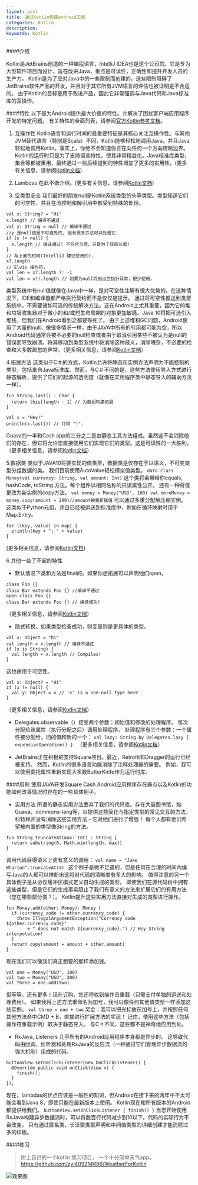 ```yaml
---
layout: post
title: 通过Kotlin构建android工程
categories: Kotlin
description: 
keywords: Kotlin
---
```


####介绍

Kotlin是JetBrains创造的一种编程语言，IntelliJ IDEA也是这个公司的。它是专为大型软件项目而设计，旨在改进Java，重点是可读性，正确性和提升开发人员的生产力。
Kotlin是为了应对Java中的一些限制而创建的，这些限制阻碍了JetBrains软件产品的开发，并且对于其它所有JVM语言的评估也被证明是不合适的。 由于Kotlin的目标是用于改进产品，因此它非常强调与Java代码和Java标准库的互操作。

####特性
以下是为Android提供最大价值的特性。并解决了困扰客户端应用程序开发的特定问题。 有关特性的全面列表，请参阅[官方Kotlin参考文档](http://kotlinlang.org/docs/reference/)。

1. 互操作性
  Kotlin语言和运行时间的最重要特征是其核心关注互操作性。与其他JVM替代语言（特别是Scala）不同，Kotlin能够轻松地调用Java，并且Java轻松地调用Kotlin。事实上，你绝不会知道你正在向任何一个方向跨越边界。Kotlin的运行时只是为了支持语言特性，使其非常精益化。Java标准库类型，集合等都被重用，最终通过一些后续提到的特性增加了更多的实用性。(更多有关信息，请参阅[Kotlin文档](http://kotlinlang.org/docs/reference/java-interop.html))

2. Lambdas
  在此不做介绍。(更多有关信息，请参阅[Kotlin文档](http://kotlinlang.org/docs/reference/lambdas.html))

3. 空类型安全
  我们最好的朋友null是Kotlin系统类型的头等类型。类型知道它们的可空性，并且在流控制和解引用中都受到特殊的处理。
```
val x: String? = "Hi"
x.length // 编译不通过
val y: String = null // 编译不通过
//y 是null值是不可避免的, 但有很多方法可以处理它.
if (x != null) {
  x.length // 编译通过! 不符合习惯，只是为了获取长度!
}
// 与上面的相同(IntelliJ 建议使用的).
x?.length
// Elvis 操作符.
val len = x?.length ?: -1
val len = x!!.length // 如果为null将抛出空指针异常，很少使用。
```

类型系统中有null值就像在Java中一样，是对可空性注解有很大优势的。在这种情况下，IDE和编译器都严格执行契约而不是仅仅是提示。
通过将可空性推送到类型系统中，不需要诸如可选的传统解决方法。这在Android上尤其重要，因为它的堆和垃圾收集器对于微小的和/或短生命周期的对象更加敏感。Java 10将把可选引入堆栈，但我们在Android看到之都要等死了。
由于上述堆和GC问题，Android使用了大量的null。像很多情况一样，由于JAVA中所有的引用都可能为空，所以Android代码通常会被不必要的null检查或者由于取消引用某些不被认为是null的错误而导致崩溃。将其移动到类型系统中将消除这种歧义，消除嘈杂，不必要的检查和大多数疏忽的异常。（更多相关信息，请参阅[Kotlin文档](http://kotlinlang.org/docs/reference/null-safety.html)）

4.拓展方法
这类似于C＃的方式，Kotlin允许将静态和实例方法声明为不能控制的类型，包括来自Java标准库。然而，与C＃不同的是，这些方法使用导入方式进行静态解析，提供了它们的起源的透明度（就像在实用程序类中静态导入的辅助方法一样）。
```
fun String.last() : Char {
  return this[length - 1] // 为数组构建拓展
}

val x = "Hey!"
println(x.last()) // 打印 "!".
```
Guava的一半和Cash app的三分之二是由静态工具方法组成。虽然这不会消除他们的存在，但它将允许您直接使用它们实现它们的类型。这是可读性的一大胜利。（更多相关信息，请参阅[Kotlin文档](http://kotlinlang.org/docs/reference/extensions.html)）

5.数据类
类似于JAVA10将要实现的值类型，数据类是仅存在于以语义，不可变类型分组数据的类。 我们目前使用AutoValue轻松模拟值类型。
`data class Money(val currency: String, val amount: Int)`
这个类将会带给你equals, hashCode, toString 方法。每个组件以相同名称的只读属性公开。 还有一种将值更改为新实例的copy方法。
`val money = Money("USD", 100)
val moreMoney = money.copy(amount = 200)//amount被重新赋值`
可以通过多重分配解压缩实例。 这类似于Python元组，并且已经被运送到标准库中，例如在循环映射时用于Map.Entry。
```
for ((key, value) in map) {
  println(key + ": " + value)
}
```
(更多相关信息，请参阅[Kotlin文档](http://kotlinlang.org/docs/reference/data-classes.html))

6.其他一些了不起的特性
- 默认情况下类和方法是final的。如果你想拓展可以声明他们open。
```
class Foo {}
class Bar extends Foo {} //编译不通过
open class Foo {}
class Bar extends Foo {} // 编译成功!
```
（更多相关信息，请参阅[Kotlin文档](http://kotlinlang.org/docs/reference/classes.html#inheritance)）
- 隐式转换。如果类型检查成功，则变量则是更具体的类型。
```
val x: Object = "hi"
val length = x.length // 编译不通过
if (x is String) {
  val length = x.length // Compiles!
}
```
这也适用于可空性。
```
val x: Object? = "Hi"
if (x != null) {
  val y: Object = x // 'x' is a non-null type here
}
```
（更多相关信息，请参阅[Kotlin文档](http://kotlinlang.org/docs/reference/typecasts.html)）

- Delegates.observable（）接受两个参数：初始值和修改的处理程序。 每次分配给该属性（执行分配之后）调用处理程序。 处理程序有三个参数：一个属性被分配给，旧的值和新的一个：
  `val lazy: String by Delegates.lazy { expensiveOperation() }
  `
  （更多相关信息，请参阅[Kotlin文档](http://kotlinlang.org/docs/reference/properties.html)）

- JetBrains正在积极的支持Square项目。最近，Retrofit和Dragger的运行已经被支持。 然而，Kotlin的很多语言功能消除了注释处理器的需要。 例如，我可以使用委托属性重新实现大多数ButterKnife作为运行时库。

####用例
使用JAVA开发Square Cash Android应用程序存在痛点以及Kotlin的功能如何改善情况时存在的一些具体例子。
- 实用方法
  所谓的静态实用方法丢弃了我们的代码库。存在大量图书馆，如Guava，commons-lang等，以提供这些简化与指定类型的常见交互的方法。
  科特林并没有消除这些实用方法 - 它对他们进行了增强！ 每个人都有他们希望被内置的类型像String的方法。
```
fun String.truncateAt(max: Int) : String {
  return substring(0, Math.min(length, max))
}
```
调用代码获得语义上更有意义的调用：
`val name = "Jake Wharton".truncateAt(4)
`
这个例子是微不足道的，但是任何在合理的时间内编写Java的人都可以推断出这将对代码的清晰度有多大的影响。
值得注意的另一个具体例子是从协议缓冲区模式定义自动生成的类型。 即使我们在源代码树中拥有这些类型，但是它们的生成事实阻止了我们有意义的方法来扩展它们的有用方法（您在哪些部分类？）。 Kotlin提升这些实用方法直接对生成的类型进行操作。
```
fun Money.add(other: Money): Money {
  if (currency_code != other.currency_code) {
    throw IllegalArgumentException("Currency code ${other.currency_code}"
        + " does not match ${currency_code}.") // Hey String interpolation!
  }
  return copy(amount = amount + other.amount)
}
```
现在我们可以像我们真正想要的那样添加钱。
```
val one = Money("USD", 100)
val two = Money("USD", 200)
val three = one.add(two)
```
但等等，还有更多！现在订购，您还将收到操作员重载（只需支付单独的运送和处理费用）。 如果我将上述方法重命名为加号，我可以像任何其他值类型一样添加这些实例。
`val three = one + two`
奖金：我可以把光标放在加号上，并按照任何其他方法命中CMD + B，直接进行扩展方法的实现！
记住，使用这些方法（包括操作符重载示例）取决于静态导入。 与C＃不同，这些都不是神奇地应用到处。

- RxJava, Listeners
  几乎所有的Android应用程序本身都是异步的。 这导致代码由回调，侦听器和处理RxJava的反应流（一种通过它们管理异步数据流的强大机制）组成的代码。
```
buttonView.setOnClickListener(new OnClickListener() {
  @Override public void onClick(View v) {
    finish();
  }
});
```
现在，lambdas的优点应该是一般性的知识，但Android在接下来的两年中不太可能会看到Java 8，即使只能在最新版本上使用。 Kotlin现在和所有版本的Android都提供给我们。
`buttonView.setOnClickListener { finish() }`
当您开始使用RxJava构建异步数据流时，可以将数百行代码减少到10以下。代码的实际行为不会改变。 只有通过匿名类，长泛型类型声明和中间值类型的详细创建才能消除过多的样板。


####练习
>附上自己的一个kotlin  练习项目， 一个十分简单天气app。
>https://github.com/zyl409214686/WeatherForKotlin

![效果图](https://github.com/zyl409214686/WeatherForKotlin/raw/master/screenshot/weather.png)